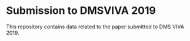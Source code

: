 # Submission to DMSVIVA 2019
This repository contains data related to the paper submitted to DMS VIVA 2019.
